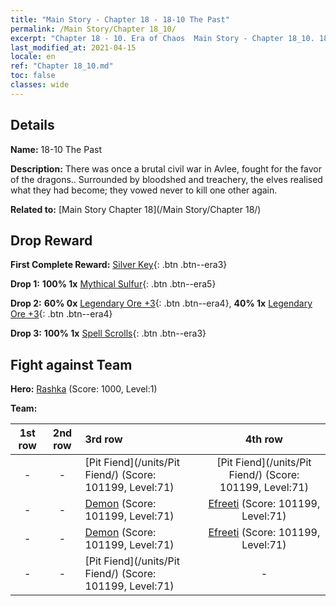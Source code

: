```yaml
---
title: "Main Story - Chapter 18 - 18-10 The Past"
permalink: /Main Story/Chapter 18_10/
excerpt: "Chapter 18 - 10. Era of Chaos  Main Story - Chapter 18_10. 18-10 The Past"
last_modified_at: 2021-04-15
locale: en
ref: "Chapter 18_10.md"
toc: false
classes: wide
---
```


## Details

 **Name:** 18-10 The Past

 **Description:** There was once a brutal civil war in Avlee, fought for the favor of the dragons.. Surrounded by bloodshed and treachery, the elves realised what they had become; they vowed never to kill one other again.

 **Related to:** [Main Story Chapter 18](/Main Story/Chapter 18/)

## Drop Reward

 **First Complete Reward:** [Silver Key](/Items/con_693/){: .btn .btn--era3}

 **Drop 1:** **100% 1x** [Mythical Sulfur](/Items/mat_64/){: .btn .btn--era5}

 **Drop 2:** **60% 0x** [Legendary Ore +3](/Items/mat_54/){: .btn .btn--era4}, **40% 1x** [Legendary Ore +3](/Items/mat_54/){: .btn .btn--era4}

 **Drop 3:** **100% 1x** [Spell Scrolls](/Items/con_694/){: .btn .btn--era3}


## Fight against Team
 **Hero:** [Rashka](/heroes/Rashka/) (Score: 1000, Level:1)

 **Team:**


  | 1st row | 2nd row | 3rd row | 4th row |
  |:----:|:----:|:----|:----:|
  | - | - | [Pit Fiend](/units/Pit Fiend/) (Score: 101199, Level:71)  | [Pit Fiend](/units/Pit Fiend/) (Score: 101199, Level:71)  |
  | - | - | [Demon](/units/Demon/) (Score: 101199, Level:71)  | [Efreeti](/units/Efreeti/) (Score: 101199, Level:71)  |
  | - | - | [Demon](/units/Demon/) (Score: 101199, Level:71)  | [Efreeti](/units/Efreeti/) (Score: 101199, Level:71)  |
  | - | - | [Pit Fiend](/units/Pit Fiend/) (Score: 101199, Level:71)  | - |


